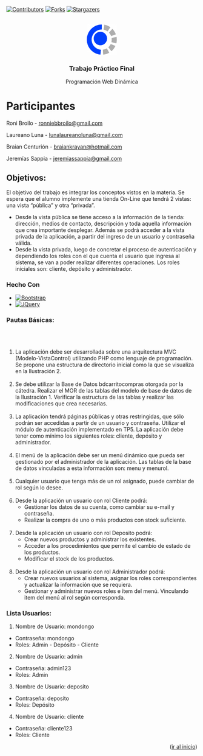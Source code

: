 <a name="readme-top"></a>

[![Contributors][contributors-shield]][contributors-url]
[![Forks][forks-shield]][forks-url]
[![Stargazers][stars-shield]][stars-url]

<br />
<div align="center">
    <img src="./Vista/img/logo.png" alt="Logo" width="80" height="80">

  <h3 align="center">Trabajo Práctico Final</h3>

  <p align="center">
    Programación Web Dinámica
    <br />
  </p>
</div>

# Participantes

Roni Broilo - ronniebbroilo@gmail.com

Laureano Luna - lunalaureanoluna@gmail.com

Braian Centurión - braiankrayan@hotmail.com

Jeremías Sappia - jeremiassappia@gmail.com



## Objetivos:
El objetivo del trabajo es integrar los conceptos vistos en la materia. Se espera que el alumno implemente una tienda On-Line que tendrá 2 vistas: una vista “pública” y otra “privada”.

* Desde la vista pública se tiene acceso a la información de la tienda: dirección, medios de contacto, descripción y toda aquella información que crea importante desplegar. Además se podrá acceder a la vista privada de la aplicación, a partir del ingreso de un usuario y contraseña válida.
* Desde la vista privada, luego de concretar el proceso de autenticación y dependiendo los roles con el que cuenta el usuario que ingresa al sistema, se van a poder realizar diferentes operaciones. Los roles iniciales son: cliente, depósito y administrador.
### Hecho Con

* [![Bootstrap][Bootstrap.com]][Bootstrap-url]
* [![JQuery][JQuery.com]][JQuery-url]

### Pautas Básicas:

<br><br>
1. La aplicación debe ser desarrollada sobre una arquitectura MVC (Modelo-VistaControl) utilizando PHP como lenguaje de programación. Se propone una estructura de directorio inicial como la que se visualiza en la Ilustración 2.
<br><br>
2. Se debe utilizar la Base de Datos bdcarritocompras otorgada por la cátedra. Realizar el MOR de las tablas del modelo de base de datos de la Ilustración 1. Verificar la estructura de las tablas y realizar las modificaciones que crea
necesarias.
<br><br>
3. La aplicación tendrá páginas públicas y otras restringidas, que sólo podrán ser accedidas a partir de un usuario y contraseña. Utilizar el módulo de autenticación implementado en TP5. La aplicación debe tener como mínimo los siguientes
roles: cliente, depósito y administrador.
<br><br>
4. El menú de la aplicación debe ser un menú dinámico que pueda ser gestionado por el administrador de la aplicación. Las tablas de la base de datos vinculadas a esta información son: menu y menurol.
<br><br>
5. Cualquier usuario que tenga más de un rol asignado, puede cambiar de rol según lo desee.
<br><br>
6. Desde la aplicación un usuario con rol Cliente podrá:
    * Gestionar los datos de su cuenta, como cambiar su e-mail y contraseña.
    * Realizar la compra de uno o más productos con stock suficiente.
<br><br>
7. Desde la aplicación un usuario con rol Deposito podrá:
    * Crear nuevos productos y administrar los existentes.
    * Acceder a los procedimientos que permite el cambio de estado de los productos.
    * Modificar el stock de los productos.
<br><br>
8. Desde la aplicación un usuario con rol Administrador podrá:
    * Crear nuevos usuarios al sistema, asignar los roles correspondientes y actualizar la información que se requiera.
    * Gestionar y administrar nuevos roles e ítem del menú. Vinculando item del menú al rol según corresponda.

### Lista Usuarios:

1. Nombre de Usuario: mondongo
  * Contraseña: mondongo
  * Roles: Admin - Depósito - Cliente
2. Nombre de Usuario: admin
  * Contraseña: admin123
  * Roles: Admin
3. Nombre de Usuario: deposito
  * Contraseña: deposito
  * Roles: Depósito
4. Nombre de Usuario: cliente
  * Contraseña: cliente123
  * Roles: Cliente

<p align="right">(<a href="#readme-top">ir al inicio</a>)</p>



[contributors-shield]: https://img.shields.io/github/contributors/sappiajeremias/TP-Final-PWD.svg?style=for-the-badge
[contributors-url]: https://github.com/sappiajeremias/TP-Final-PWD/graphs/contributors
[forks-shield]: https://img.shields.io/github/forks/sappiajeremias/TP-Final-PWD.svg?style=for-the-badge
[forks-url]: https://github.com/sappiajeremias/TP-Final-PWD/network/members
[stars-shield]: https://img.shields.io/github/stars/sappiajeremias/TP-Final-PWD.svg?style=for-the-badge
[stars-url]: https://github.com/sappiajeremias/TP-Final-PWD/stargazers
[Bootstrap.com]: https://img.shields.io/badge/Bootstrap-563D7C?style=for-the-badge&logo=bootstrap&logoColor=white
[Bootstrap-url]: https://getbootstrap.com
[JQuery.com]: https://img.shields.io/badge/jQuery-0769AD?style=for-the-badge&logo=jquery&logoColor=white
[JQuery-url]: https://jquery.com 
